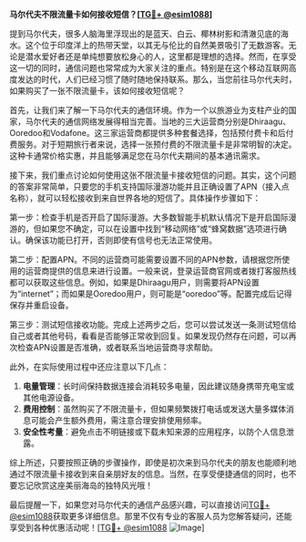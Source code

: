 **马尔代夫不限流量卡如何接收短信？[[TG💪+ @esim1088](https://t.me/s/esim1088)]**

提到马尔代夫，很多人脑海里浮现出的是蓝天、白云、椰林树影和清澈见底的海水。这个位于印度洋上的热带天堂，以其无与伦比的自然美景吸引了无数游客。无论是潜水爱好者还是单纯想要放松身心的人，这里都是理想的选择。然而，在享受这一切的同时，通信问题也常常成为大家关注的重点。特别是在这个移动互联网高度发达的时代，人们已经习惯了随时随地保持联系。那么，当您前往马尔代夫时，如果购买了一张不限流量卡，该如何接收短信呢？

首先，让我们来了解一下马尔代夫的通信环境。作为一个以旅游业为支柱产业的国家，马尔代夫的通信网络发展得相当完善。当地的三大运营商分别是Dhiraagu、Ooredoo和Vodafone。这三家运营商都提供多种套餐选择，包括预付费卡和后付费服务。对于短期旅行者来说，选择一张预付费的不限流量卡是非常明智的决定。这种卡通常价格实惠，并且能够满足您在马尔代夫期间的基本通讯需求。

接下来，我们重点讨论如何使用这张不限流量卡接收短信的问题。其实，这个问题的答案非常简单，只要您的手机支持国际漫游功能并且正确设置了APN（接入点名称），就可以轻松接收到来自世界各地的短信了。具体操作步骤如下：

第一步：检查手机是否开启了国际漫游。大多数智能手机默认情况下是开启国际漫游的，但如果您不确定，可以在设置中找到“移动网络”或“蜂窝数据”选项进行确认。确保该功能已打开，否则即使有信号也无法正常使用。

第二步：配置APN。不同的运营商可能需要设置不同的APN参数，请根据您所使用的运营商提供的信息来进行设置。一般来说，登录运营商官网或者拨打客服热线都可以获取这些信息。例如，如果是Dhiraagu用户，则需要将APN设置为“internet”；而如果是Ooredoo用户，则可能是“ooredoo”等。配置完成后记得保存并重启设备。

第三步：测试短信接收功能。完成上述两步之后，您可以尝试发送一条测试短信给自己或者其他号码，看看是否能够正常收到回复。如果发现仍然存在问题，可以再次检查APN设置是否准确，或者联系当地运营商寻求帮助。

此外，在实际使用过程中还应注意以下几点：

1. **电量管理**：长时间保持数据连接会消耗较多电量，因此建议随身携带充电宝或其他电源设备。
2. **费用控制**：虽然购买了不限流量卡，但如果频繁拨打电话或发送大量多媒体消息可能会产生额外费用，需注意合理安排使用频率。
3. **安全性考量**：避免点击不明链接或下载未知来源的应用程序，以防个人信息泄露。

综上所述，只要按照正确的步骤操作，即使是初次来到马尔代夫的朋友也能顺利地通过不限流量卡接收到来自亲朋好友的信息。当然，在享受便捷通信的同时，也不要忘记欣赏这座美丽海岛的独特风光哦！

最后提醒一下，如果您对马尔代夫的通信产品感兴趣，可以直接访问[TG💪+ @esim1088](https://t.me/s/esim1088)获取更多详细信息。那里不仅有专业的客服人员为您解答疑问，还能享受到各种优惠活动呢！[[TG💪+ @esim1088](https://t.me/s/esim1088) ![Image](https://i.postimg.cc/4NQfJmqS/Snipaste-2025-05-13-00-14-12.png)]
